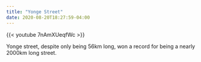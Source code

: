 ```yaml
---
title: "Yonge Street"
date: 2020-08-20T18:27:59-04:00
---
```


{{< youtube 7nAmXUeqfWc >}}

Yonge street, despite only being 56km long, won a record for being a nearly 2000km long street.

